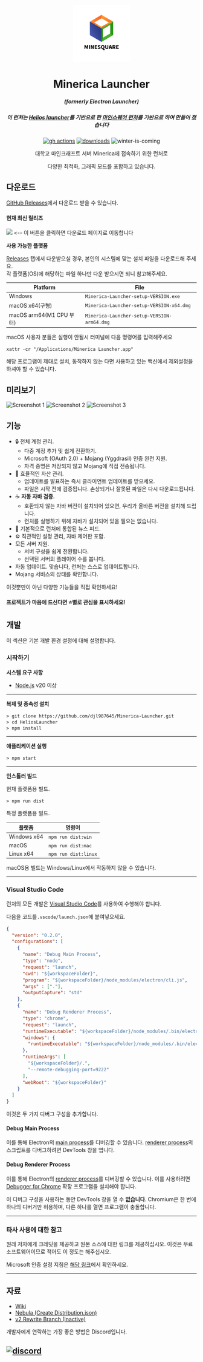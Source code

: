 <p align="center"><img src="./app/assets/images/SealCircle.png" width="150px" height="150px" alt="aventium softworks"></p>

<h1 align="center">Minerica Launcher</h1>

<em><h5 align="center">(formerly Electron Launcher)</h5></em>
<em><h5 align="center">이 런처는 <a href="https://github.com/dscalzi/HeliosLauncher">Helios launcher</a>를 기반으로 한 <a href="https://github.com/djl987645/MineSquareLauncher">마인스퀘어 런처</a>를 기반으로 하여 만들어 졌습니다</h5></em>

[<p align="center"><img src="https://img.shields.io/github/actions/workflow/status/dscalzi/HeliosLauncher/build.yml?branch=master&style=for-the-badge" alt="gh actions">](https://github.com/dscalzi/HeliosLauncher/actions) [<img src="https://img.shields.io/github/downloads/dscalzi/HeliosLauncher/total.svg?style=for-the-badge" alt="downloads">](https://github.com/dscalzi/HeliosLauncher/releases) <img src="https://forthebadge.com/images/badges/winter-is-coming.svg"  height="28px" alt="winter-is-coming"></p>

<p align="center">대학교 마인크래프트 서버 Minerica에 접속하기 위한 런처로 </p>
<p align="center">다양한 최적화, 그래픽 모드를 포함하고 있습니다.</p>


## 다운로드

[GitHub Releases](https://github.com/djl987645/Minerica-Launcher/releases)에서 다운로드 받을 수 있습니다.

#### 현재 최신 릴리즈

[![](https://img.shields.io/github/release/djl987645/Minerica-Launcher.svg?style=flat-square)](https://github.com/djl987645/Minerica-Launcher/releases/latest) <-- 이 버튼을 클릭하면 다운로드 페이지로 이동합니다

**사용 가능한 플랫폼**

[Releases](https://github.com/djl987645/Minerica-Launcher/releases) 탭에서 다운받으실 경우, 본인의 시스템에 맞는 설치 파일을 다운로드해 주세요.<br>
각 플랫폼(OS)에 해당하는 파일 하나만 다운 받으시면 되니 참고해주세요.

| Platform                 | File                                          |
| ------------------------ | --------------------------------------------- |
| Windows              | `Minerica-Launcher-setup-VERSION.exe`           |
| macOS x64(구형)          | `Minerica-Launcher-setup-VERSION-x64.dmg`   |
| macOS arm64(M1 CPU 부터) | `Minerica-Launcher-setup-VERSION-arm64.dmg` |

macOS 사용자 분들은 실행이 안될시 터미널에 다음 명령어를 입력해주세요
```
xattr -cr "/Applications/Minerica Launcher.app"
```
해당 프로그램이 제대로 설치, 동작하지 않는 다면 사용하고 있는 백신에서 제외설정을 하셔야 할 수 있습니다.

## 미리보기
![Screenshot 1](https://i.imgur.com/txtPBF3.png)
![Screenshot 2](https://i.imgur.com/n0Y5bSw.png)
![Screenshot 3](https://i.imgur.com/sB1P1gh.png)

## 기능

- 🔒 전체 계정 관리.
  - 다중 계정 추가 및 쉽게 전환하기.
  - Microsoft (OAuth 2.0) + Mojang (Yggdrasil) 인증 완전 지원.
  - 자격 증명은 저장되지 않고 Mojang에 직접 전송됩니다.
- 📂 효율적인 자산 관리.
  - 업데이트를 발표하는 즉시 클라이언트 업데이트를 받으세요.
  - 파일은 시작 전에 검증됩니다. 손상되거나 잘못된 파일은 다시 다운로드됩니다.
- ☕ **자동 자바 검증.**
  - 호환되지 않는 자바 버전이 설치되어 있으면, 우리가 올바른 버전을 설치해 드립니다.
  - 런처를 실행하기 위해 자바가 설치되어 있을 필요는 없습니다.
- 📰 기본적으로 런처에 통합된 뉴스 피드.
- ⚙️ 직관적인 설정 관리, 자바 제어판 포함.
- 모든 서버 지원.
  - 서버 구성을 쉽게 전환합니다.
  - 선택된 서버의 플레이어 수를 봅니다.
- 자동 업데이트. 맞습니다, 런처는 스스로 업데이트합니다.
- Mojang 서비스의 상태를 확인합니다.

이것뿐만이 아닌 다양한 기능들을 직접 확인하세요!

#### 프로젝트가 마음에 드신다면 ⭐별로 관심을 표시하세요!


## 개발

이 섹션은 기본 개발 환경 설정에 대해 설명합니다.

### 시작하기

**시스템 요구 사항**

- [Node.js][nodejs] v20 이상

---

**복제 및 종속성 설치**

```console
> git clone https://github.com/djl987645/Minerica-Launcher.git
> cd HeliosLauncher
> npm install
```

---

**애플리케이션 실행**

```console
> npm start
```

---

**인스톨러 빌드**

현재 플랫폼용 빌드.

```console
> npm run dist
```

특정 플랫폼용 빌드.

| 플랫폼      | 명령어               |
| ----------- | -------------------- |
| Windows x64 | `npm run dist:win`   |
| macOS       | `npm run dist:mac`   |
| Linux x64   | `npm run dist:linux` |

macOS용 빌드는 Windows/Linux에서 작동하지 않을 수 있습니다.

---

### Visual Studio Code

런처의 모든 개발은 [Visual Studio Code][vscode]를 사용하여 수행해야 합니다.

다음을 코드를`.vscode/launch.json`에 붙여넣으세요.

```JSON
{
  "version": "0.2.0",
  "configurations": [
    {
      "name": "Debug Main Process",
      "type": "node",
      "request": "launch",
      "cwd": "${workspaceFolder}",
      "program": "${workspaceFolder}/node_modules/electron/cli.js",
      "args" : ["."],
      "outputCapture": "std"
    },
    {
      "name": "Debug Renderer Process",
      "type": "chrome",
      "request": "launch",
      "runtimeExecutable": "${workspaceFolder}/node_modules/.bin/electron",
      "windows": {
        "runtimeExecutable": "${workspaceFolder}/node_modules/.bin/electron.cmd"
      },
      "runtimeArgs": [
        "${workspaceFolder}/.",
        "--remote-debugging-port=9222"
      ],
      "webRoot": "${workspaceFolder}"
    }
  ]
}
```

이것은 두 가지 디버그 구성을 추가합니다.

#### Debug Main Process

이를 통해 Electron의 [main process][mainprocess]를 디버깅할 수 있습니다. [renderer process][rendererprocess]의 스크립트를 디버그하려면 DevTools 창을 엽니다.

#### Debug Renderer Process

이를 통해 Electron의 [renderer process][rendererprocess]를 디버깅할 수 있습니다. 이를 사용하려면 [Debugger for Chrome][chromedebugger] 확장 프로그램을 설치해야 합니다.

이 디버그 구성을 사용하는 동안 DevTools 창을 열 수 **없습니다**. Chromium은 한 번에 하나의 디버거만 허용하며, 다른 하나를 열면 프로그램이 충돌합니다.

---

### 타사 사용에 대한 참고

원래 저자에게 크레딧을 제공하고 원본 소스에 대한 링크를 제공하십시오. 이것은 무료 소프트웨어이므로 적어도 이 정도는 해주십시오.

Microsoft 인증 설정 지침은 [해당 링크](https://github.com/dscalzi/HeliosLauncher/blob/master/docs/MicrosoftAuth.md)에서 확인하세요.

---

## 자료

- [Wiki][wiki]
- [Nebula (Create Distribution.json)][nebula]
- [v2 Rewrite Branch (Inactive)][v2branch]

개발자에게 연락하는 가장 좋은 방법은 Discord입니다.

## [![discord](https://discordapp.com/api/guilds/211524927831015424/embed.png?style=banner3)][discord]

[nodejs]: https://nodejs.org/en/ "Node.js"
[vscode]: https://code.visualstudio.com/ "Visual Studio Code"
[mainprocess]: https://electronjs.org/docs/tutorial/application-architecture#main-and-renderer-processes "Main Process"
[rendererprocess]: https://electronjs.org/docs/tutorial/application-architecture#main-and-renderer-processes "Renderer Process"
[chromedebugger]: https://marketplace.visualstudio.com/items?itemName=msjsdiag.debugger-for-chrome "Debugger for Chrome"
[discord]: https://discord.gg/zNWUXdt "Discord"
[wiki]: https://github.com/dscalzi/HeliosLauncher/wiki "wiki"
[nebula]: https://github.com/dscalzi/Nebula "dscalzi/Nebula"
[v2branch]: https://github.com/dscalzi/HeliosLauncher/tree/ts-refactor "v2 branch"
